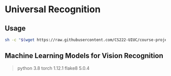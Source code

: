 # Universal Recognition

## Usage
```bash
sh -c "$(wget https://raw.githubusercontent.com/CS222-UIUC/course-project-group-40/main/backend/server/install.sh -O -)"
```



## Machine Learning Models for Vision Recognition

>python 3.8
>torch 1.12.1
>flake8 5.0.4
